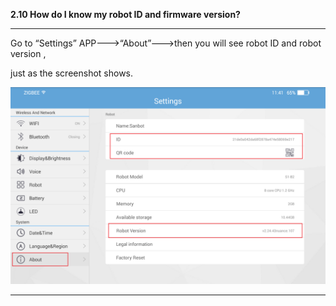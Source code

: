 **2.10 How do I know my robot ID and firmware version?**

---

Go to “Settings” APP---&gt;“About”---&gt;then you will see robot ID and robot version ,

just as the screenshot shows.

![](/assets/check-version.png)



----

